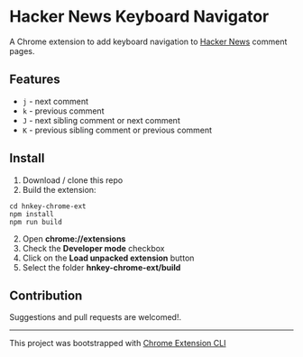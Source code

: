 # Hacker News Keyboard Navigator

A Chrome extension to add keyboard navigation to [Hacker News](https://news.ycombinator.com/news) comment pages.

## Features

- `j` - next comment
- `k` - previous comment
- `J` - next sibling comment or next comment
- `K` - previous sibling comment or previous comment

## Install

1. Download / clone this repo
1. Build the extension:
```shell
cd hnkey-chrome-ext
npm install
npm run build
```
2. Open **chrome://extensions**
3. Check the **Developer mode** checkbox
4. Click on the **Load unpacked extension** button
5. Select the folder **hnkey-chrome-ext/build**

## Contribution

Suggestions and pull requests are welcomed!.

---

This project was bootstrapped with [Chrome Extension CLI](https://github.com/dutiyesh/chrome-extension-cli)
